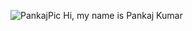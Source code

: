 ![PankajPic](https://github.com/pankajkumar001707/pankajkumar001707/assets/154322431/269948d3-0eef-4052-969a-b68be17e9338)
Hi, my name is Pankaj Kumar
